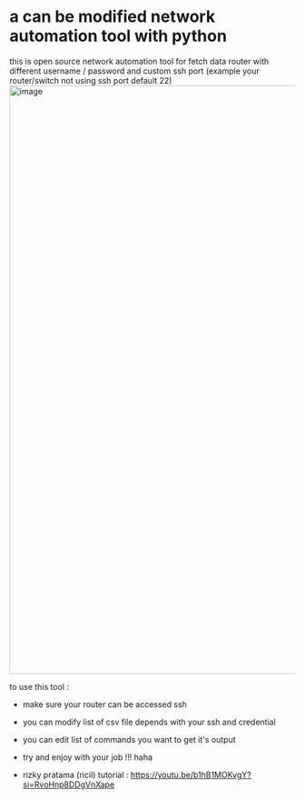 # a can be modified network automation tool with python
this is open source network automation tool for fetch data router with different username / password and custom ssh port (example your router/switch not using ssh port default 22) 
<img width="1920" height="1036" alt="image" src="https://github.com/user-attachments/assets/4726cb7d-abf8-408f-b271-55a3e3e43a76" />

to use this tool :
* make sure your router can be accessed ssh
* you can modify list of csv file depends with your ssh and credential
* you can edit list of commands you want to get it's output
* try and enjoy with your job !!! haha

* rizky pratama (ricil)
tutorial : https://youtu.be/b1hB1MOKvgY?si=RvoHnp8DDgVnXape

